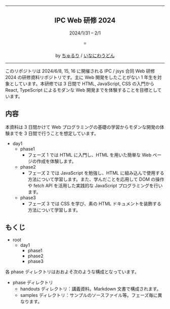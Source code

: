 <hr>
<h2 align="center">IPC Web 研修 2024</h2>
<p align="center">2024/1/31 – 2/1</p>
<p align="center">⭐️</p>
<p align="center">by <a  href="https://x.com/chururi_">ちゅるり</a> / <a href="https://x.com/kyoto_inaniwa">いなにわうどん</a></p>
<hr>
  
  
このリポジトリは 2024/6/8, 15, 16 に開催される IPC  / jsys 合同 Web 研修 2024 の研修資料リポジトリです。主に Web 開発をしたことがない 1 年生を対象としています。本研修では 3 日間で HTML, JavaScript, CSS の入門から React, TypeScript によるモダンな Web 開発までを体験することを目標としています。

## 内容
本資料は 3 日間かけて Web プログラミングの基礎の学習からモダンな開発の体験までを 3 日間で行うことを想定しています。

- day1
  - phase1
    - フェーズ 1 では HTML に入門し、HTML を用いた簡単な Web ページの作成を体験します。
  - phase2
    - フェーズ 2 では JavaScript を勉強し、HTML に組み込んで使用する方法について学習します。また、学んだことを応用して DOM の操作や fetch API を活用した実践的な JavaScript プログラミングを行います。
  - phase3
    - フェーズ 3 では CSS を学び、素の HTML ドキュメントを装飾する方法について学習します。

## もくじ
- root
  - day1
    - phase1
    - phase2
    - phase3

各 phase ディレクトリはおおよそ次のような構成となっています。
- phase ディレクトリ
  - handouts ディレクトリ：講義資料。Markdown 文書で構成されます。
  - samples ディレクトリ：サンプルのソースファイル等。フェーズ毎に異なります。
